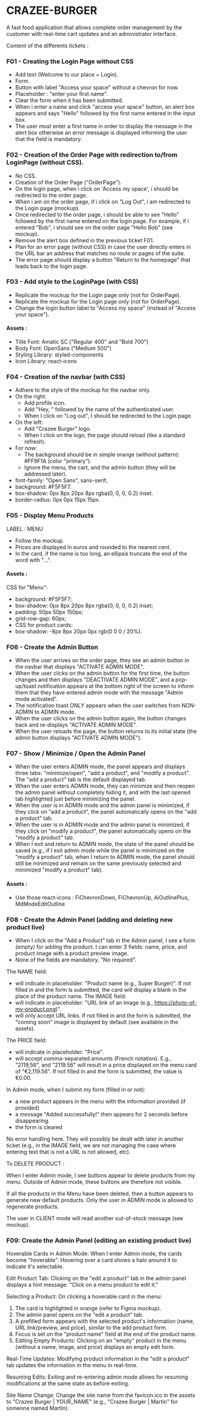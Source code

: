 # CRAZEE-BURGER

A fast food application that allows complete order management by the customer with real-time cart updates and an administrator interface.

Content of the differents tickets :

### F01 - Creating the Login Page without CSS
- Add text (Welcome to our place + Login).
- Form.
- Button with label "Access your space" without a chevron for now.
- Placeholder : "enter your first name".
- Clear the form when it has been submitted.
- When i enter a name and click "access your space" button, an alert box appears and says "Hello" followed by the first name entered in the input box.
- The user must enter a first name in order to display the message in the alert box otherwise an error message is displayed informing the user that the field is mandatory.

### F02 - Creation of the Order Page with redirection to/from LoginPage (without CSS).

- No CSS.
- Creation of the Order Page ("OrderPage").
- On the login page, when i click on 'Access my space', i should be redirected to the order page.
- When i am on the order page, if i click on "Log Out", i am redirected to the Login page (mockup).
- Once redirected to the order page, i should be able to see "Hello" followed by the first name entered on the login page. For example, if i entered "Bob", i should see on the order page "Hello Bob" (see mockup).
- Remove the alert box defined in the previous ticket F01.
- Plan for an error page (without CSS) in case the user directly enters in the URL bar an address that matches no route or pages of the suite. 
- The error page should display a button "Return to the homepage" that leads back to the login page.

### F03 - Add style to the LoginPage (with CSS)

- Replicate the mockup for the Login page only (not for OrderPage).
- Replicate the mockup for the Login page only (not for OrderPage).
- Change the login button label to "Access my space" (instead of "Access your space").

#### Assets :

- Title Font: Amatic SC ("Regular 400" and "Bold 700")
- Body Font: OpenSans ("Medium 500")
- Styling Library: styled-components 
- Icon Library: react-icons

### F04 - Creation of the navbar (with CSS)

- Adhere to the style of the mockup for the navbar only.
- On the right:
  * Add profile icon.
  * Add "Hey, " followed by the name of the authenticated user.
  * When I click on "Log out", I should be redirected to the Login page.
- On the left:
  * Add "Crazee Burger" logo.
  * When I click on the logo, the page should reload (like a standard refresh).
- For now:
  * The background should be in simple orange (without pattern): #FF9F1A (color "primary").
  * Ignore the menu, the cart, and the admin button (they will be addressed later).
- font-family: "Open Sans", sans-serif;
- background: #F5F5F7.
- box-shadow: 0px 8px 20px 8px rgba(0, 0, 0, 0.2) inset.
- border-radius: 0px 0px 15px 15px.

### F05 - Display Menu Products

LABEL : MENU
- Follow the mockup.
- Prices are displayed in euros and rounded to the nearest cent.
- In the card, if the name is too long, an ellipsis truncate the end of the word with "...".

#### Assets :
CSS for "Menu":
- background: #F5F5F7;
- box-shadow: 0px 8px 20px 8px rgba(0, 0, 0, 0.2) inset;
- padding: 50px 50px 150px;
- grid-row-gap: 60px;
- CSS for product cards:
- box-shadow: -8px 8px 20px 0px rgb(0 0 0 / 20%).

### F06 - Create the Admin Button

- When the user arrives on the order page, they see an admin button in the navbar that displays "ACTIVATE ADMIN MODE".
- When the user clicks on the admin button for the first time, the button changes and then displays "DEACTIVATE ADMIN MODE", and a pop-up/toast notification appears at the bottom right of the screen to inform them that they have entered admin mode with the message "Admin mode activated".
- The notification toast ONLY appears when the user switches from NON-ADMIN to ADMIN mode.
- When the user clicks on the admin button again, the button changes back and re-displays "ACTIVATE ADMIN MODE".
- When the user reloads the page, the button returns to its initial state (the admin button displays "ACTIVATE ADMIN MODE").

### F07 - Show / Minimize / Open the Admin Panel

- When the user enters ADMIN mode, the panel appears and displays three tabs: "minimize/open", "add a product", and "modify a product". The "add a product" tab is the default displayed tab.
- When the user enters ADMIN mode, they can minimize and then reopen the admin panel without completely hiding it, and with the last opened tab highlighted just before minimizing the panel.
- When the user is in ADMIN mode and the admin panel is minimized, if they click on "add a product", the panel automatically opens on the "add a product" tab.
- When the user is in ADMIN mode and the admin panel is minimized, if they click on "modify a product", the panel automatically opens on the "modify a product" tab.
- When I exit and return to ADMIN mode, the state of the panel should be saved (e.g., if I exit admin mode while the panel is minimized on the "modify a product" tab, when I return to ADMIN mode, the panel should still be minimized and remain on the same previously selected and minimized "modify a product" tab).

#### Assets : 

- Use those react-icons : FiChevronDown, FiChevronUp, AiOutlinePlus, MdModeEditOutline

### F08 - Create the Admin Panel (adding and deleting new product live)

- When I click on the "Add a Product" tab in the Admin panel, I see a form (empty) for adding the product. I can enter 3 fields: name, price, and product image with a product preview image.
- None of the fields are mandatory. "No required".

The NAME field:

- will indicate in placeholder: "Product name (e.g., Super Burger)". If not filled in and the form is submitted, the card will display a blank in the place of the product name.
The IMAGE field:
- will indicate in placeholder: "URL link of an image (e.g., https://photo-of-my-product.png)".
- will only accept URL links. If not filled in and the form is submitted, the "coming soon" image is displayed by default (see available in the assets).

The PRICE field:

- will indicate in placeholder: "Price".
- will accept comma-separated amounts (French notation). E.g., "2119,56", and "2119.56" will result in a price displayed on the menu card of "€2,119.56". If not filled in and the form is submitted, the value is €0.00.

In Admin mode, when I submit my form (filled in or not):

- a new product appears in the menu with the information provided (if provided)
- a message "Added successfully!" then appears for 2 seconds before disappearing.
- the form is cleared

No error handling here. They will possibly be dealt with later in another ticket (e.g., in the IMAGE field, we are not managing the case where entering text that is not a URL is not allowed, etc).

To DELETE PRODUCT : 

When I enter Admin mode, I see buttons appear to delete products from my menu. Outside of Admin mode, these buttons are therefore not visible.

If all the products in the Menu have been deleted, then a button appears to generate new default products. Only the user in ADMIN mode is allowed to regenerate products.

The user in CLIENT mode will read another out-of-stock message (see mockup).

### F09: Create the Admin Panel (editing an existing product live)

Hoverable Cards in Admin Mode: When I enter Admin mode, the cards become "hoverable". Hovering over a card shows a halo around it to indicate it's selectable.

Edit Product Tab: Clicking on the "edit a product" tab in the admin panel displays a hint message: "Click on a menu product to edit it."

Selecting a Product: On clicking a hoverable card in the menu:

1. The card is highlighted in orange (refer to Figma mockup).
2. The admin panel opens on the "edit a product" tab.
3. A prefilled form appears with the selected product's information (name, URL link/preview, and price), similar to the add product form.
4. Focus is set on the "product name" field at the end of the product name.
5. Editing Empty Products: Clicking on an "empty" product in the menu (without a name, image, and price) displays an empty edit form.

Real-Time Updates: Modifying product information in the "edit a product" tab updates the information in the menu in real-time.

Resuming Edits: Exiting and re-entering admin mode allows for resuming modifications at the same state as before exiting.

Site Name Change: Change the site name from the favicon.ico in the assets to "Crazee Burger | YOUR_NAME" (e.g., "Crazee Burger | Martin" for someone named Martin).